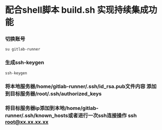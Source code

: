 # 配合shell脚本 build.sh 实现持续集成功能
### 切换账号
`su gitlab-runner`

### 生成ssh-keygen
`ssh-keygen`

### 将本地服务器/home/gitlab-runner/.ssh/id_rsa.pub文件内容 添加到目标服务器/root/.ssh/authorized_keys

### 将目标服务器ip添加到本地/home/gitlab-runner/.ssh/known_hosts或者进行一次ssh连接操作 ssh root@xx.xx.xx.xx